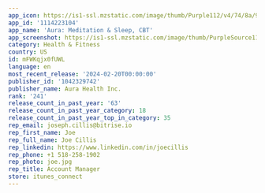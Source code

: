 ```yaml
---
app_icon: https://is1-ssl.mzstatic.com/image/thumb/Purple112/v4/74/8a/96/748a960b-6ca2-7a32-d5dd-f05fccedf255/AppIcon-0-0-1x_U007emarketing-0-7-0-85-220.png/1024x1024bb.png
app_id: '1114223104'
app_name: 'Aura: Meditation & Sleep, CBT'
app_screenshot: https://is1-ssl.mzstatic.com/image/thumb/PurpleSource116/v4/c6/b7/9f/c6b79f2a-2810-255c-24dd-380fa3ef36b4/0ecd0c90-f16d-461e-b2fd-d7a983d54e09_Frame_1700.jpg/1242x2688bb.png
category: Health & Fitness
country: US
id: mFWKqjx0fUWL
language: en
most_recent_release: '2024-02-20T00:00:00'
publisher_id: '1042329742'
publisher_name: Aura Health Inc.
rank: '241'
release_count_in_past_year: '63'
release_count_in_past_year_category: 18
release_count_in_past_year_top_in_category: 35
rep_email: joseph.cillis@bitrise.io
rep_first_name: Joe
rep_full_name: Joe Cillis
rep_linkedin: https://www.linkedin.com/in/joecillis
rep_phone: +1 518-258-1902
rep_photo: joe.jpg
rep_title: Account Manager
store: itunes_connect
---
```


